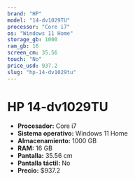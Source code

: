 ```yaml
---
brand: "HP"
model: "14-dv1029TU"
processor: "Core i7"
os: "Windows 11 Home"
storage_gb: 1000
ram_gb: 16
screen_cm: 35.56
touch: "No"
price_usd: 937.2
slug: "hp-14-dv1029tu"
---
```


# HP 14-dv1029TU

- **Procesador:** Core i7
- **Sistema operativo:** Windows 11 Home
- **Almacenamiento:** 1000 GB
- **RAM:** 16 GB
- **Pantalla:** 35.56 cm
- **Pantalla táctil:** No
- **Precio:** $937.2
